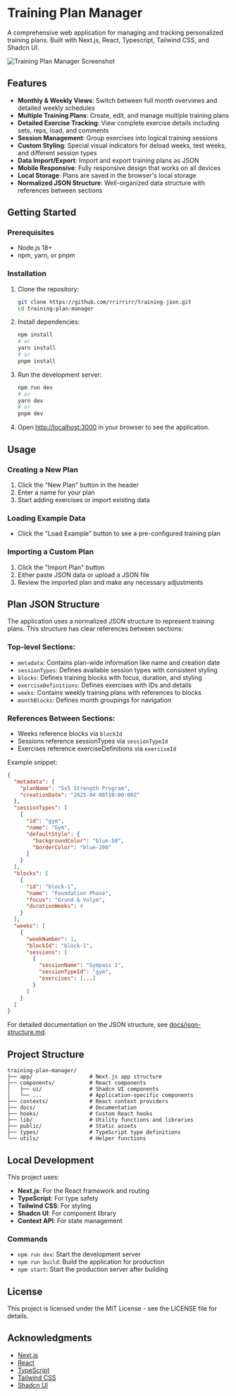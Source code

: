 # Training Plan Manager

A comprehensive web application for managing and tracking personalized training plans. Built with Next.js, React, Typescript, Tailwind CSS, and Shadcn UI.

![Training Plan Manager Screenshot](public/placeholder.jpg)

## Features

- **Monthly & Weekly Views**: Switch between full month overviews and detailed weekly schedules
- **Multiple Training Plans**: Create, edit, and manage multiple training plans
- **Detailed Exercise Tracking**: View complete exercise details including sets, reps, load, and comments
- **Session Management**: Group exercises into logical training sessions
- **Custom Styling**: Special visual indicators for deload weeks, test weeks, and different session types
- **Data Import/Export**: Import and export training plans as JSON
- **Mobile Responsive**: Fully responsive design that works on all devices
- **Local Storage**: Plans are saved in the browser's local storage
- **Normalized JSON Structure**: Well-organized data structure with references between sections

## Getting Started

### Prerequisites

- Node.js 18+ 
- npm, yarn, or pnpm

### Installation

1. Clone the repository:
   ```bash
   git clone https://github.com/rrirrirr/training-json.git
   cd training-plan-manager
   ```

2. Install dependencies:
   ```bash
   npm install
   # or
   yarn install
   # or
   pnpm install
   ```

3. Run the development server:
   ```bash
   npm run dev
   # or
   yarn dev
   # or
   pnpm dev
   ```

4. Open [http://localhost:3000](http://localhost:3000) in your browser to see the application.

## Usage

### Creating a New Plan

1. Click the "New Plan" button in the header
2. Enter a name for your plan
3. Start adding exercises or import existing data

### Loading Example Data

- Click the "Load Example" button to see a pre-configured training plan

### Importing a Custom Plan

1. Click the "Import Plan" button
2. Either paste JSON data or upload a JSON file
3. Review the imported plan and make any necessary adjustments

## Plan JSON Structure

The application uses a normalized JSON structure to represent training plans. This structure has clear references between sections:

### Top-level Sections:

- `metadata`: Contains plan-wide information like name and creation date
- `sessionTypes`: Defines available session types with consistent styling
- `blocks`: Defines training blocks with focus, duration, and styling
- `exerciseDefinitions`: Defines exercises with IDs and details
- `weeks`: Contains weekly training plans with references to blocks
- `monthBlocks`: Defines month groupings for navigation

### References Between Sections:

- Weeks reference blocks via `blockId`
- Sessions reference sessionTypes via `sessionTypeId`
- Exercises reference exerciseDefinitions via `exerciseId`

Example snippet:
```json
{
  "metadata": {
    "planName": "5x5 Strength Program",
    "creationDate": "2025-04-08T10:00:00Z"
  },
  "sessionTypes": [
    {
      "id": "gym",
      "name": "Gym",
      "defaultStyle": {
        "backgroundColor": "blue-50",
        "borderColor": "blue-200"
      }
    }
  ],
  "blocks": [
    {
      "id": "block-1",
      "name": "Foundation Phase",
      "focus": "Grund & Volym",
      "durationWeeks": 4
    }
  ],
  "weeks": [
    {
      "weekNumber": 1,
      "blockId": "block-1",
      "sessions": [
        {
          "sessionName": "Gympass 1",
          "sessionTypeId": "gym",
          "exercises": [...]
        }
      ]
    }
  ]
}
```

For detailed documentation on the JSON structure, see [docs/json-structure.md](docs/json-structure.md).

## Project Structure

```
training-plan-manager/
├── app/                  # Next.js app structure
├── components/           # React components
│   ├── ui/               # Shadcn UI components
│   └── ...               # Application-specific components
├── contexts/             # React context providers
├── docs/                 # Documentation
├── hooks/                # Custom React hooks
├── lib/                  # Utility functions and libraries
├── public/               # Static assets
├── types/                # TypeScript type definitions
└── utils/                # Helper functions
```

## Local Development

This project uses:
- **Next.js**: For the React framework and routing
- **TypeScript**: For type safety
- **Tailwind CSS**: For styling
- **Shadcn UI**: For component library
- **Context API**: For state management

### Commands

- `npm run dev`: Start the development server
- `npm run build`: Build the application for production
- `npm start`: Start the production server after building

## License

This project is licensed under the MIT License - see the LICENSE file for details.

## Acknowledgments

- [Next.js](https://nextjs.org/)
- [React](https://reactjs.org/)
- [TypeScript](https://www.typescriptlang.org/)
- [Tailwind CSS](https://tailwindcss.com/)
- [Shadcn UI](https://ui.shadcn.com/)